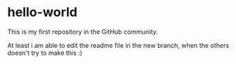 # hello-world
This is my first repository in the GitHub community.

At least i am able to edit the readme file in the new branch, when the others doesn't try to make this :)
